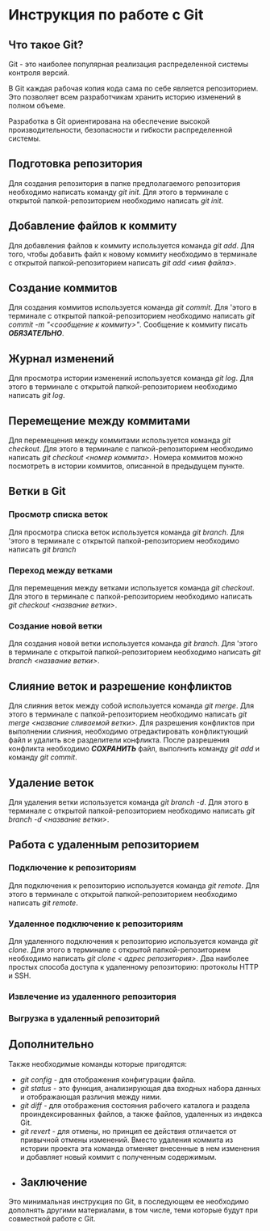 # Инструкция по работе с Git

## Что такое Git?
Git - это наиболее популярная реализация распределенной системы контроля версий.

В Git каждая рабочая копия кода сама по себе является репозиторием. Это позволяет всем разработчикам хранить историю изменений в полном объеме.

Разработка в Git ориентирована на обеспечение высокой производительности, безопасности и гибкости распределенной системы.

## Подготовка репозитория
Для создания репозитория в папке предполагаемого репозитория необходимо написать команду *git init*.
Для этого в терминале с открытой папкой-репозиторием необходимо написать *git init*.
 
## Добавление файлов к коммиту
Для добавления файлов к коммиту используется команда *git add*.
Для того, чтобы добавить файл к новому коммиту необходимо в терминале с открытой папкой-репозиторием написать *git add <имя файла>*.

## Создание коммитов 
Для создания коммитов используется команда *git commit*.
Для 'этого в терминале с открытой папкой-репозиторием необходимо написать *git commit -m "<сообщение к коммиту>"*. Сообщение к коммиту писать ***ОБЯЗАТЕЛЬНО***.

## Журнал изменений
Для просмотра истории изменений используется команда *git log*.
Для этого в терминале с открытой папкой-репозиторием необходимо написать *git log*.

## Перемещение между коммитами
Для перемещения между коммитами используется команда *git checkout*. 
Для этого в терминале с папкой-репозиторием необходимо написать
*git checkout <номер коммита>*. Номера коммитов можно посмотреть в истории коммитов, описанной в предыдущем пункте.

## Ветки в Git
### Просмотр списка веток
Для просмотра списка веток используется команда *git branch*.
Для 'этого в терминале с открытой папкой-репозиторием необходимо написать *git branch*
### Переход между ветками
Для перемещения между ветками используется команда *git checkout*.
Для этого в терминале с папкой-репозиторием необходимо написать
*git checkout <название ветки>*.
### Создание новой ветки
Для создания новой ветки используется команда *git branch*.
Для 'этого в терминале с открытой папкой-репозиторием необходимо написать *git branch <название ветки>*.

## Слияние веток и разрешение конфликтов
Для слияния веток между собой используется команда *git merge*. 
Для этого в терминале с папкой-репозиторием необходимо написать
*git merge <название сливаемой ветки>*. Для разрешения конфликтов при выполнении слияния, необходимо отредактировать конфликтующий файл и удалить все разделители конфликта. После разрешения конфликта необходимо ***СОХРАНИТЬ*** файл, выполнить команду *git add* и команду *git commit*.

## Удаление веток
Для удаления ветки используется команда *git branch -d*.
Для этого в терминале с открытой папкой-репозиторием необходимо написать *git branch -d <название ветки>*.

## Работа с удаленным репозиторием
### Подключение к репозиториям
Для подключения к репозиторию используется команда *git remote*.
Для этого в терминале с открытой папкой-репозиторием необходимо написать *git remote*.
### Удаленное подключение к репозиториям
Для удаленного подключения к репозиторию используется команда *git clone*.
Для этого в терминале с открытой папкой-репозиторием необходимо написать *git clone < адрес репозитория>*. Два наиболее простых способа доступа к удаленному репозиторию: протоколы HTTP и SSH.

### Извлечение из удаленного репозитория

### Выгрузка в удаленный репозиторий


## Дополнительно
Также необходимые команды которые пригодятся:
* *git config* - для отображения конфигурации файла.
* *git status* - это функция, анализирующая два входных набора данных и отображающая различия между ними.
* *git diff* - для отображения состояния рабочего каталога и раздела проиндексированных файлов, а также файлов, удаленных из индекса Git.
* *git revert* - для отмены, но принцип ее действия отличается от привычной отмены изменений. Вместо удаления коммита из истории проекта эта команда отменяет внесенные в нем изменения и добавляет новый коммит с полученным содержимым.
* ## Заключение
Это минимальная инструкция по Git, в последующем ее необходимо дополнять другими материалами, в том числе, теми которые будут при совместной работе с Git.
